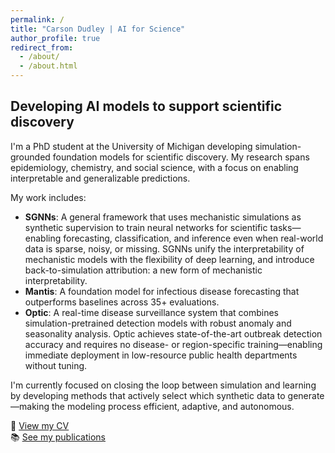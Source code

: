 ```yaml
---
permalink: /
title: "Carson Dudley | AI for Science"
author_profile: true
redirect_from: 
  - /about/
  - /about.html
---
```


## Developing AI models to support scientific discovery

I'm a PhD student at the University of Michigan developing simulation-grounded foundation models for scientific discovery. My research spans epidemiology, chemistry, and social science, with a focus on enabling interpretable and generalizable predictions.

My work includes:
- **SGNNs**: A general framework that uses mechanistic simulations as synthetic supervision to train neural networks for scientific tasks—enabling forecasting, classification, and inference even when real-world data is sparse, noisy, or missing. SGNNs unify the interpretability of mechanistic models with the flexibility of deep learning, and introduce back-to-simulation attribution: a new form of mechanistic interpretability.
- **Mantis**: A foundation model for infectious disease forecasting that outperforms baselines across 35+ evaluations.
- **Optic**: A real-time disease surveillance system that combines simulation-pretrained detection models with robust anomaly and seasonality analysis. Optic achieves state-of-the-art outbreak detection accuracy and requires no disease- or region-specific training—enabling immediate deployment in low-resource public health departments without tuning.

I'm currently focused on closing the loop between simulation and learning by developing methods that actively select which synthetic data to generate—making the modeling process efficient, adaptive, and autonomous.

📄 [View my CV](/cv/)  
📚 [See my publications](/publications/)
